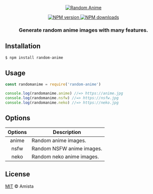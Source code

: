 <p align="center">
  <a href="https://www.npmjs.com/package/random-anime">
    <img src="https://cdn.discordapp.com/attachments/666573321894232095/690961950527717456/random-anime.png" alt="Random Anime">
  </a>
</p>
<p align="center">
  <a href="https://www.npmjs.com/package/random-anime"><img src="https://img.shields.io/npm/v/random-anime.svg?maxAge=3600" alt="NPM version" />
  </a>
  <a href="https://www.npmjs.com/package/random-anime"><img src="https://img.shields.io/npm/dt/random-anime.svg?maxAge=3600" alt="NPM downloads" />
   </a>
</p>
<h3 align="center"><strong>Generate random anime images with many features.</strong></h3>

## Installation
```bash
$ npm install random-anime
```

## Usage
```javascript
const randomanime = require('random-anime')

console.log(randomanime.anime) //=> https://anime.jpg
console.log(randomanime.nsfw) //=> https://nsfw.jpg
console.log(randomanime.neko) //=> https://neko.jpg
```

## Options
**Options** | **Description**
:---: | ---
anime | Random anime images.
nsfw | Random NSFW anime images.
neko | Random neko anime images.

## License
[MIT](https://github.com/amistaa/random-anime/blob/master/LICENSE) © Amista
